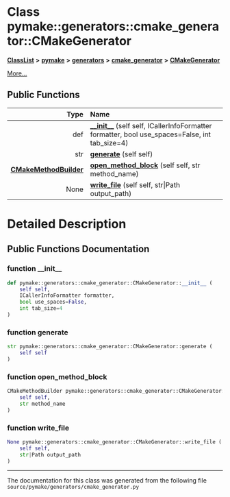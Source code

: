 
# Class pymake::generators::cmake\_generator::CMakeGenerator



[**ClassList**](annotated.md) **>** [**pymake**](namespacepymake.md) **>** [**generators**](namespacepymake_1_1generators.md) **>** [**cmake\_generator**](namespacepymake_1_1generators_1_1cmake__generator.md) **>** [**CMakeGenerator**](classpymake_1_1generators_1_1cmake__generator_1_1CMakeGenerator.md)



[More...](#detailed-description)
















## Public Functions

| Type | Name |
| ---: | :--- |
|  def | [**\_\_init\_\_**](#function-__init__) (self self, ICallerInfoFormatter formatter, bool use\_spaces=False, int tab\_size=4) <br> |
|  str | [**generate**](#function-generate) (self self) <br> |
|  [**CMakeMethodBuilder**](classpymake_1_1generators_1_1cmake__method__builder_1_1CMakeMethodBuilder.md) | [**open\_method\_block**](#function-open_method_block) (self self, str method\_name) <br> |
|  None | [**write\_file**](#function-write_file) (self self, str\|Path output\_path) <br> |








# Detailed Description


 


    
## Public Functions Documentation


### function \_\_init\_\_ 


```Python
def pymake::generators::cmake_generator::CMakeGenerator::__init__ (
    self self,
    ICallerInfoFormatter formatter,
    bool use_spaces=False,
    int tab_size=4
) 
```



 


        

### function generate 


```Python
str pymake::generators::cmake_generator::CMakeGenerator::generate (
    self self
) 
```



 


        

### function open\_method\_block 


```Python
CMakeMethodBuilder pymake::generators::cmake_generator::CMakeGenerator::open_method_block (
    self self,
    str method_name
) 
```



 


        

### function write\_file 


```Python
None pymake::generators::cmake_generator::CMakeGenerator::write_file (
    self self,
    str|Path output_path
) 
```



 


        

------------------------------
The documentation for this class was generated from the following file `source/pymake/generators/cmake_generator.py`